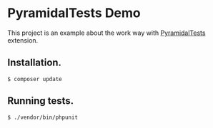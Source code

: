 # PyramidalTests Demo

This project is an example about the work way with [PyramidalTests](https://github.com/andaniel05/PyramidalTests) extension.

## Installation.

    $ composer update

## Running tests.

    $ ./vendor/bin/phpunit
